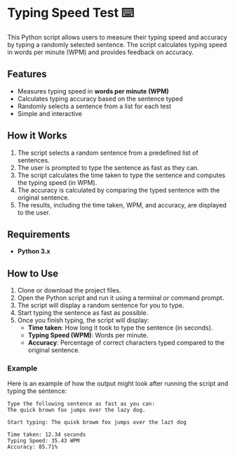# Typing Speed Test ⌨️

This Python script allows users to measure their typing speed and accuracy by typing a randomly selected sentence. The script calculates typing speed in words per minute (WPM) and provides feedback on accuracy.

## Features

- Measures typing speed in **words per minute (WPM)**
- Calculates typing accuracy based on the sentence typed
- Randomly selects a sentence from a list for each test
- Simple and interactive

## How it Works

1. The script selects a random sentence from a predefined list of sentences.
2. The user is prompted to type the sentence as fast as they can.
3. The script calculates the time taken to type the sentence and computes the typing speed (in WPM).
4. The accuracy is calculated by comparing the typed sentence with the original sentence.
5. The results, including the time taken, WPM, and accuracy, are displayed to the user.

## Requirements

- **Python 3.x**

## How to Use

1. Clone or download the project files.
2. Open the Python script and run it using a terminal or command prompt.
3. The script will display a random sentence for you to type.
4. Start typing the sentence as fast as possible.
5. Once you finish typing, the script will display:
    - **Time taken**: How long it took to type the sentence (in seconds).
    - **Typing Speed (WPM)**: Words per minute.
    - **Accuracy**: Percentage of correct characters typed compared to the original sentence.

### Example

Here is an example of how the output might look after running the script and typing the sentence:

```plaintext
Type the following sentence as fast as you can:
The quick brown fox jumps over the lazy dog.

Start typing: The quixk browm fox jumps over the lazt dog

Time taken: 12.34 seconds
Typing Speed: 35.43 WPM
Accuracy: 85.71%
